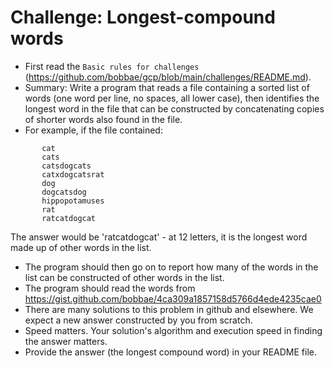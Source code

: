 # Challenge:  Longest-compound words

* First read the `Basic rules for challenges` (https://github.com/bobbae/gcp/blob/main/challenges/README.md). 
* Summary: Write a program that reads a file containing a sorted list of words (one word per line, no spaces, all lower case), 
then identifies the longest word in the file that can be constructed by concatenating copies of shorter words also found in the file.
* For example, if the file contained:

```
       cat
       cats
       catsdogcats
       catxdogcatsrat
       dog
       dogcatsdog
       hippopotamuses
       rat
       ratcatdogcat
```

The answer would be 'ratcatdogcat' - at 12 letters, it is the longest word made up of other words in the list. 

* The program should then go on to report how many of the words in the list can be constructed of other words in the list.
* The program should read the words from https://gist.github.com/bobbae/4ca309a1857158d5766d4ede4235cae0 
* There are many solutions to this problem in github and elsewhere. We expect a new answer constructed by you from scratch.
* Speed matters. Your solution's algorithm and execution speed in finding the answer matters. 
* Provide the answer (the longest compound word) in your README file.
